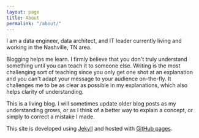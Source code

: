 ```yaml
---
layout: page
title: About
permalink: "/about/"
---
```


I am a data engineer, data architect, and IT leader currently living and working in the Nashville, TN area.

Blogging helps me learn. I firmly believe that you don't truly understand something until you can teach it to someone else. Writing is the most challenging sort of teaching since you only get one shot at an explanation and you can't adapt your message to your audience on-the-fly. It challenges me to be as clear as possible in my explanations, which also helps clarity of understanding.

This is a living blog. I will sometimes update older blog posts as my understanding grows, or as I think of a better way to explain a concept, or simply to correct a mistake I made.

This site is developed using [Jekyll](https://jekyllrb.com/) and hosted with [GitHub pages](https://pages.github.com/).
